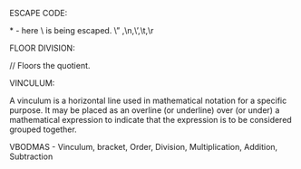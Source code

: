ESCAPE CODE:

\* - here \ is being escaped.
\” ,\n,\’,\t,\r

FLOOR DIVISION:

//
Floors the quotient.

VINCULUM:

A vinculum is a horizontal line used in mathematical notation for a specific purpose. It may be placed as an overline (or underline) over (or under) a mathematical expression to indicate that the expression is to be considered grouped together.

VBODMAS - Vinculum, bracket, Order, Division, Multiplication, Addition, Subtraction